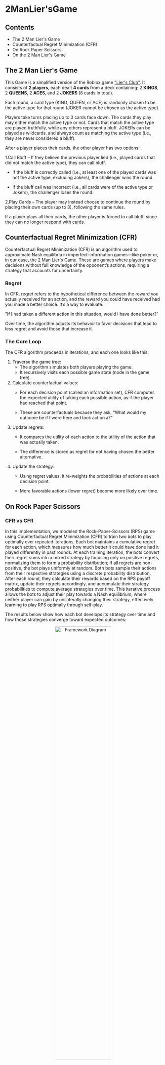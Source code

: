 # 2ManLier'sGame

## Contents

- The 2 Man Lier's Game
- Counterfactual Regret Minimization (CFR)
- On Rock Paper Scissors
- On the 2 Man Lier's Game

## The 2 Man Lier's Game

This Game is a simplified version of the Roblox game ["Lier's Club"](https://www.roblox.com/games/81080628786688/Liars-Club).
It consists of **2 players**, each dealt **4 cards** from a deck containing: 2 **KINGS**, 2 **QUEENS**, 2 **ACES**, and 2 **JOKERS** (8 cards in total).

Each round, a card type (KING, QUEEN, or ACE) is randomly chosen to be the active type for that round (JOKER cannot be chosen as the active type).

Players take turns placing up to 3 cards face down. The cards they play may either match the active type or not. Cards that match the active type are played truthfully, while any others represent a bluff. JOKERs can be played as wildcards, and always count as matching the active type (i.e., they are never considered a bluff).

After a player places their cards, the other player has two options:

1.Call Bluff – If they believe the previous player lied (i.e., played cards that did not match the active type), they can call bluff.

 - If the bluff is correctly called (i.e., at least one of the played cards was not the active type, excluding Jokers), the challenger wins the round.

 - If the bluff call was incorrect (i.e., all cards were of the active type or Jokers), the challenger loses the round.

2.Play Cards – The player may instead choose to continue the round by placing their own cards (up to 3), following the same rules.

If a player plays all their cards, the other player is forced to call bluff, since they can no longer respond with cards.

## Counterfactual Regret Minimization (CFR)

Counterfactual Regret Minimization (CFR) is an algorithm used to approximate Nash equilibria in imperfect-information games—like poker or, in our case, the 2 Man Lier's Game. These are games where players make decisions without full knowledge of the opponent’s actions, requiring a strategy that accounts for uncertainty.

### Regret
In CFR, regret refers to the hypothetical difference between the reward you actually received for an action, and the reward you could have received had you made a better choice. It’s a way to evaluate:

"If I had taken a different action in this situation, would I have done better?"

Over time, the algorithm adjusts its behavior to favor decisions that lead to less regret and avoid those that increase it.

### The Core Loop

The CFR algorithm proceeds in iterations, and each one looks like this:

1. Traverse the game tree:
    - The algorithm simulates both players playing the game.
    - It recursively visits each possible game state (node in the game tree).
2. Calculate counterfactual values:
    - For each decision point (called an information set), CFR computes the expected utility of taking each possible action, as if the player had reached that point.

    - These are counterfactuals because they ask, “What would my outcome be if I were here and took action a?”
3. Update regrets:
    - It compares the utility of each action to the utility of the action that was actually taken.

    - The difference is stored as regret for not having chosen the better alternative.
4. Update the strategy:
    - Using regret values, it re-weights the probabilities of actions at each decision point.

    - More favorable actions (lower regret) become more likely over time.

## On Rock Paper Scissors

### CFR vs CFR 
In this implementation, we modeled the Rock-Paper-Scissors (RPS) game using Counterfactual Regret Minimization (CFR) to train two bots to play optimally over repeated iterations. Each bot maintains a cumulative regret for each action, which measures how much better it could have done had it played differently in past rounds. At each training iteration, the bots convert their regret sums into a mixed strategy by focusing only on positive regrets, normalizing them to form a probability distribution; if all regrets are non-positive, the bot plays uniformly at random. Both bots sample their actions from their respective strategies using a discrete probability distribution. After each round, they calculate their rewards based on the RPS payoff matrix, update their regrets accordingly, and accumulate their strategy probabilities to compute average strategies over time. This iterative process allows the bots to adjust their play towards a Nash equilibrium, where neither player can gain by unilaterally changing their strategy, effectively learning to play RPS optimally through self-play.

The results below show how each bot develops its strategy over time and how those strategies converge toward expected outcomes:

<div align="center">
  <img src="others/ss2.png" alt="Framework Diagram" style="width:60%;">
</div>


### CFR VS FREQUENCY BOT

In this simulation, a CFR-based bot plays against a Frequency Analysis bot in repeated rounds of Rock-Paper-Scissors. The CFR bot continuously updates its strategy by tracking and accumulating regrets over time, adapting its choices based on how well each possible action would have performed against the opponent's actual moves. Meanwhile, the FrequencyBot observes and records the CFR bot’s past moves, analyzing the frequency of each action to predict the most likely next move. It then counters this prediction by choosing the action that would beat the most frequent move seen so far. As a result, the CFR bot learns through regret minimization how to exploit or defend against the FrequencyBot’s adaptive pattern, while the FrequencyBot tries to anticipate and exploit recurring tendencies in the CFR bot’s behavior. 

The results below show the average number of wins for each bot, as well as the average number of draws, across simulations with different iteration counts:

<div align="center">
  <img src="others/ss3.png" alt="Framework Diagram" style="width:80%;">
</div>

</br>



<div style="text-align: center;">
  <img src="others/ss1.png" alt="Framework Diagram" style="width:100%;">
</div>

</br>

<div align="center">
  <img src="others/Figure_1.png" alt="Framework Diagram" style="width:80%;">
</div>


## Testing

To ensure the correctness of the implementation, we used unit testing to verify that the functions return the expected results in various scenarios. This approach allowed us to quickly identify potential logical errors or unexpected behavior in the code. The unit tests were written using the Google Test (gtest) framework.

Some Examples:

|  |  | 
|---|---|
| ![](others/sst1.png)  | ![](others/sst2.png)|

### The usage of AI in testing

Given the code and the existing tests written by us, we asked ChatGPT if it could suggest additional possible tests and write them for us. This was its response:

|  |  |  |
|---|---|---|
| ![](others/gpt1.png)  | ![](others/gpt2.png)|![](others/gpt3.png) |

The complete conversation: https://chatgpt.com/share/68271e8a-17a0-800f-b8a0-c3bfeafd6d24

## VIDEO DEMO
The project itself: https://www.youtube.com/watch?v=16mmXHYV6Oc

The tests: https://www.youtube.com/watch?v=4Pxa3bLVLOE

## Resources
- Martin Zinkevich, Michael Johanson, Michael Bowling, Carmelo Piccione Regret Minimization in Games with Incomplete
Information, 2008
- Todd W. Neller, Marc Lanctot An Introduction to Counterfactual Regret Minimization, 2013
- Xinyu Zhang Learn AI Game Playing Algorithm Part III — Counterfactual Regret Minimization


